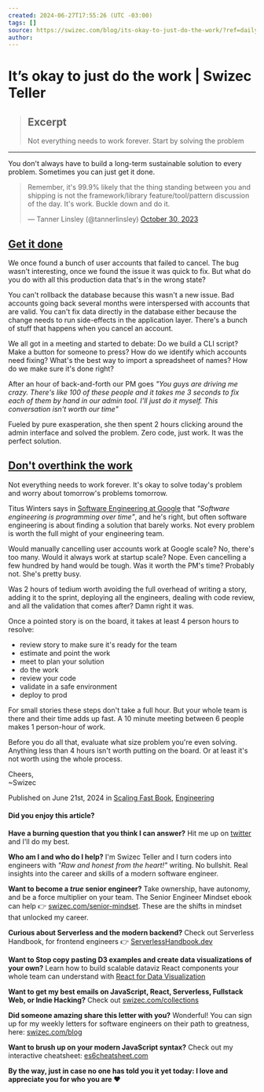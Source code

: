 ```yaml
---
created: 2024-06-27T17:55:26 (UTC -03:00)
tags: []
source: https://swizec.com/blog/its-okay-to-just-do-the-work/?ref=dailydev
author: 
---
```


# It’s okay to just do the work | Swizec Teller

> ## Excerpt
> Not everything needs to work forever. Start by solving the problem

---
You don't always have to build a long-term sustainable solution to every problem. Sometimes you can just get it done.

> Remember, it's 99.9% likely that the thing standing between you and shipping is not the framework/library feature/tool/pattern discussion of the day. It's work. Buckle down and do it.
> 
> — Tanner Linsley (@tannerlinsley) [October 30, 2023](https://twitter.com/tannerlinsley/status/1719034968897470501)

## [](https://swizec.com/blog/its-okay-to-just-do-the-work/?ref=dailydev#get-it-done)[Get it done](https://swizec.com/blog/its-okay-to-just-do-the-work/?ref=dailydev#get-it-done)

We once found a bunch of user accounts that failed to cancel. The bug wasn't interesting, once we found the issue it was quick to fix. But what do you do with all this production data that's in the wrong state?

You can't rollback the database because this wasn't a new issue. Bad accounts going back several months were interspersed with accounts that are valid. You can't fix data directly in the database either because the change needs to run side-effects in the application layer. There's a bunch of stuff that happens when you cancel an account.

We all got in a meeting and started to debate: Do we build a CLI script? Make a button for someone to press? How do we identify which accounts need fixing? What's the best way to import a spreadsheet of names? How do we make sure it's done right?

After an hour of back-and-forth our PM goes _"You guys are driving me crazy. There's like 100 of these people and it takes me 3 seconds to fix each of them by hand in our admin tool. I'll just do it myself. This conversation isn't worth our time"_

Fueled by pure exasperation, she then spent 2 hours clicking around the admin interface and solved the problem. Zero code, just work. It was the perfect solution.

## [](https://swizec.com/blog/its-okay-to-just-do-the-work/?ref=dailydev#dont-overthink-the-work)[Don't overthink the work](https://swizec.com/blog/its-okay-to-just-do-the-work/?ref=dailydev#dont-overthink-the-work)

Not everything needs to work forever. It's okay to solve today's problem and worry about tomorrow's problems tomorrow.

Titus Winters says in [Software Engineering at Google](https://swizec.com/blog/what-i-learned-from-software-engineering-at-google/) that _"Software engineering is programming over time"_, and he's right, but often software engineering is about finding a solution that barely works. Not every problem is worth the full might of your engineering team.

Would manually cancelling user accounts work at Google scale? No, there's too many. Would it always work at startup scale? Nope. Even cancelling a few hundred by hand would be tough. Was it worth the PM's time? Probably not. She's pretty busy.

Was 2 hours of tedium worth avoiding the full overhead of writing a story, adding it to the sprint, deploying all the engineers, dealing with code review, and all the validation that comes after? Damn right it was.

Once a pointed story is on the board, it takes at least 4 person hours to resolve:

-   review story to make sure it's ready for the team
-   estimate and point the work
-   meet to plan your solution
-   do the work
-   review your code
-   validate in a safe environment
-   deploy to prod

For small stories these steps don't take a full hour. But your whole team is there and their time adds up fast. A 10 minute meeting between 6 people makes 1 person-hour of work.

Before you do all that, evaluate what size problem you're even solving. Anything less than 4 hours isn't worth putting on the board. Or at least it's not worth using the whole process.

Cheers,  
~Swizec

Published on June 21st, 2024 in [Scaling Fast Book](https://swizec.com/categories/scaling%20fast%20book/), [Engineering](https://swizec.com/categories/engineering/)

#### Did you enjoy this article?

**Have a burning question that you think I can answer?** Hit me up on [twitter](https://twitter.com/swizec) and I'll do my best.

**Who am I and who do I help?** I'm Swizec Teller and I turn coders into engineers with _"Raw and honest from the heart!"_ writing. No bullshit. Real insights into the career and skills of a modern software engineer.

**Want to become a _true_ senior engineer?** Take ownership, have autonomy, and be a force multiplier on your team. The Senior Engineer Mindset ebook can help 👉 [swizec.com/senior-mindset](https://swizec.com/senior-mindset). These are the shifts in mindset that unlocked my career.

**Curious about Serverless and the modern backend?** Check out Serverless Handbook, for frontend engineers 👉 [ServerlessHandbook.dev](https://serverlesshandbook.dev/)

**Want to Stop copy pasting D3 examples and create data visualizations of your own?** Learn how to build scalable dataviz React components your whole team can understand with [React for Data Visualization](https://reactfordataviz.com/)

**Want to get my best emails on JavaScript, React, Serverless, Fullstack Web, or Indie Hacking?** Check out [swizec.com/collections](https://swizec.com/collections)

**Did someone amazing share this letter with you?** Wonderful! You can sign up for my weekly letters for software engineers on their path to greatness, here: [swizec.com/blog](https://swizec.com/blog)

**Want to brush up on your modern JavaScript syntax?** Check out my interactive cheatsheet: [es6cheatsheet.com](https://es6cheatsheet.com/)

**By the way, just in case no one has told you it yet today: I love and appreciate you for who you are ❤️**
